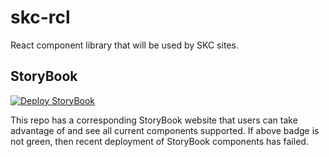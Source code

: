 # skc-rcl

React component library that will be used by SKC sites.

## StoryBook

[![Deploy StoryBook](https://github.com/ygo-skc/skc-rcl/actions/workflows/deploy-storybook.yaml/badge.svg?branch=release)](https://github.com/ygo-skc/skc-rcl/actions/workflows/deploy-storybook.yaml)

This repo has a corresponding StoryBook website that users can take advantage of and see all current components supported. If above badge is not green, then recent deployment of StoryBook components has failed.


